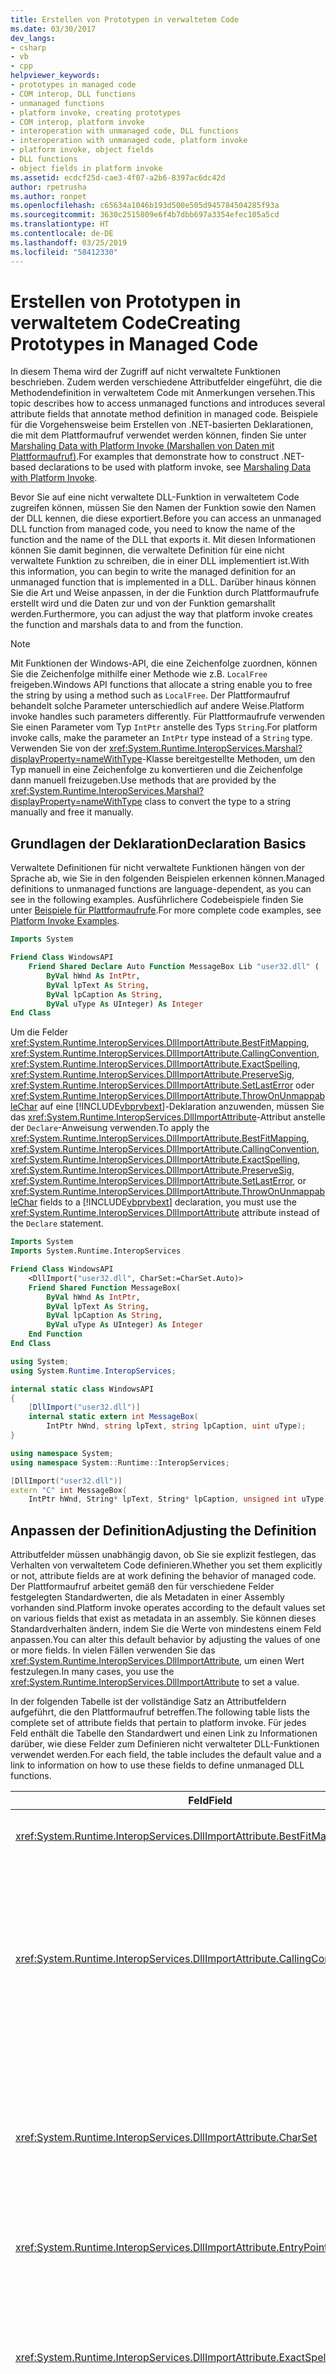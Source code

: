```yaml
---
title: Erstellen von Prototypen in verwaltetem Code
ms.date: 03/30/2017
dev_langs:
- csharp
- vb
- cpp
helpviewer_keywords:
- prototypes in managed code
- COM interop, DLL functions
- unmanaged functions
- platform invoke, creating prototypes
- COM interop, platform invoke
- interoperation with unmanaged code, DLL functions
- interoperation with unmanaged code, platform invoke
- platform invoke, object fields
- DLL functions
- object fields in platform invoke
ms.assetid: ecdcf25d-cae3-4f07-a2b6-8397ac6dc42d
author: rpetrusha
ms.author: ronpet
ms.openlocfilehash: c65634a1046b193d500e505d945784504285f93a
ms.sourcegitcommit: 3630c2515809e6f4b7dbb697a3354efec105a5cd
ms.translationtype: HT
ms.contentlocale: de-DE
ms.lasthandoff: 03/25/2019
ms.locfileid: "58412330"
---
```

# <a name="creating-prototypes-in-managed-code"></a><span data-ttu-id="7c29c-102">Erstellen von Prototypen in verwaltetem Code</span><span class="sxs-lookup"><span data-stu-id="7c29c-102">Creating Prototypes in Managed Code</span></span>
<span data-ttu-id="7c29c-103">In diesem Thema wird der Zugriff auf nicht verwaltete Funktionen beschrieben. Zudem werden verschiedene Attributfelder eingeführt, die die Methodendefinition in verwaltetem Code mit Anmerkungen versehen.</span><span class="sxs-lookup"><span data-stu-id="7c29c-103">This topic describes how to access unmanaged functions and introduces several attribute fields that annotate method definition in managed code.</span></span> <span data-ttu-id="7c29c-104">Beispiele für die Vorgehensweise beim Erstellen von .NET-basierten Deklarationen, die mit dem Plattformaufruf verwendet werden können, finden Sie unter [Marshaling Data with Platform Invoke (Marshallen von Daten mit Plattformaufruf)](marshaling-data-with-platform-invoke.md).</span><span class="sxs-lookup"><span data-stu-id="7c29c-104">For examples that demonstrate how to construct .NET-based declarations to be used with platform invoke, see [Marshaling Data with Platform Invoke](marshaling-data-with-platform-invoke.md).</span></span>  
  
 <span data-ttu-id="7c29c-105">Bevor Sie auf eine nicht verwaltete DLL-Funktion in verwaltetem Code zugreifen können, müssen Sie den Namen der Funktion sowie den Namen der DLL kennen, die diese exportiert.</span><span class="sxs-lookup"><span data-stu-id="7c29c-105">Before you can access an unmanaged DLL function from managed code, you need to know the name of the function and the name of the DLL that exports it.</span></span> <span data-ttu-id="7c29c-106">Mit diesen Informationen können Sie damit beginnen, die verwaltete Definition für eine nicht verwaltete Funktion zu schreiben, die in einer DLL implementiert ist.</span><span class="sxs-lookup"><span data-stu-id="7c29c-106">With this information, you can begin to write the managed definition for an unmanaged function that is implemented in a DLL.</span></span> <span data-ttu-id="7c29c-107">Darüber hinaus können Sie die Art und Weise anpassen, in der die Funktion durch Plattformaufrufe erstellt wird und die Daten zur und von der Funktion gemarshallt werden.</span><span class="sxs-lookup"><span data-stu-id="7c29c-107">Furthermore, you can adjust the way that platform invoke creates the function and marshals data to and from the function.</span></span>  
  
> [!NOTE]
>  <span data-ttu-id="7c29c-108">Mit Funktionen der Windows-API, die eine Zeichenfolge zuordnen, können Sie die Zeichenfolge mithilfe einer Methode wie z.B. `LocalFree` freigeben.</span><span class="sxs-lookup"><span data-stu-id="7c29c-108">Windows API functions that allocate a string enable you to free the string by using a method such as `LocalFree`.</span></span> <span data-ttu-id="7c29c-109">Der Plattformaufruf behandelt solche Parameter unterschiedlich auf andere Weise.</span><span class="sxs-lookup"><span data-stu-id="7c29c-109">Platform invoke handles such parameters differently.</span></span> <span data-ttu-id="7c29c-110">Für Plattformaufrufe verwenden Sie einen Parameter vom Typ `IntPtr` anstelle des Typs `String`.</span><span class="sxs-lookup"><span data-stu-id="7c29c-110">For platform invoke calls, make the parameter an `IntPtr` type instead of a `String` type.</span></span> <span data-ttu-id="7c29c-111">Verwenden Sie von der <xref:System.Runtime.InteropServices.Marshal?displayProperty=nameWithType>-Klasse bereitgestellte Methoden, um den Typ manuell in eine Zeichenfolge zu konvertieren und die Zeichenfolge dann manuell freizugeben.</span><span class="sxs-lookup"><span data-stu-id="7c29c-111">Use methods that are provided by the <xref:System.Runtime.InteropServices.Marshal?displayProperty=nameWithType> class to convert the type to a string manually and free it manually.</span></span>  
  
## <a name="declaration-basics"></a><span data-ttu-id="7c29c-112">Grundlagen der Deklaration</span><span class="sxs-lookup"><span data-stu-id="7c29c-112">Declaration Basics</span></span>  
 <span data-ttu-id="7c29c-113">Verwaltete Definitionen für nicht verwaltete Funktionen hängen von der Sprache ab, wie Sie in den folgenden Beispielen erkennen können.</span><span class="sxs-lookup"><span data-stu-id="7c29c-113">Managed definitions to unmanaged functions are language-dependent, as you can see in the following examples.</span></span> <span data-ttu-id="7c29c-114">Ausführlichere Codebeispiele finden Sie unter [Beispiele für Plattformaufrufe](platform-invoke-examples.md).</span><span class="sxs-lookup"><span data-stu-id="7c29c-114">For more complete code examples, see [Platform Invoke Examples](platform-invoke-examples.md).</span></span>  
  
```vb
Imports System

Friend Class WindowsAPI
    Friend Shared Declare Auto Function MessageBox Lib "user32.dll" (
        ByVal hWnd As IntPtr,
        ByVal lpText As String,
        ByVal lpCaption As String,
        ByVal uType As UInteger) As Integer
End Class
```
  
 <span data-ttu-id="7c29c-115">Um die Felder <xref:System.Runtime.InteropServices.DllImportAttribute.BestFitMapping>, <xref:System.Runtime.InteropServices.DllImportAttribute.CallingConvention>, <xref:System.Runtime.InteropServices.DllImportAttribute.ExactSpelling>, <xref:System.Runtime.InteropServices.DllImportAttribute.PreserveSig>, <xref:System.Runtime.InteropServices.DllImportAttribute.SetLastError> oder <xref:System.Runtime.InteropServices.DllImportAttribute.ThrowOnUnmappableChar> auf eine [!INCLUDE[vbprvbext](../../../includes/vbprvbext-md.md)]-Deklaration anzuwenden, müssen Sie das <xref:System.Runtime.InteropServices.DllImportAttribute>-Attribut anstelle der `Declare`-Anweisung verwenden.</span><span class="sxs-lookup"><span data-stu-id="7c29c-115">To apply the <xref:System.Runtime.InteropServices.DllImportAttribute.BestFitMapping>, <xref:System.Runtime.InteropServices.DllImportAttribute.CallingConvention>, <xref:System.Runtime.InteropServices.DllImportAttribute.ExactSpelling>, <xref:System.Runtime.InteropServices.DllImportAttribute.PreserveSig>, <xref:System.Runtime.InteropServices.DllImportAttribute.SetLastError>, or <xref:System.Runtime.InteropServices.DllImportAttribute.ThrowOnUnmappableChar> fields to a [!INCLUDE[vbprvbext](../../../includes/vbprvbext-md.md)] declaration, you must use the <xref:System.Runtime.InteropServices.DllImportAttribute> attribute instead of the `Declare` statement.</span></span>  
  
```vb
Imports System
Imports System.Runtime.InteropServices

Friend Class WindowsAPI
    <DllImport("user32.dll", CharSet:=CharSet.Auto)>
    Friend Shared Function MessageBox(
        ByVal hWnd As IntPtr,
        ByVal lpText As String,
        ByVal lpCaption As String,
        ByVal uType As UInteger) As Integer
    End Function
End Class
```
  
```csharp
using System;
using System.Runtime.InteropServices;

internal static class WindowsAPI
{
    [DllImport("user32.dll")]
    internal static extern int MessageBox(
        IntPtr hWnd, string lpText, string lpCaption, uint uType);
}
```
  
```cpp
using namespace System;
using namespace System::Runtime::InteropServices;

[DllImport("user32.dll")]
extern "C" int MessageBox(
    IntPtr hWnd, String* lpText, String* lpCaption, unsigned int uType);
```
  
## <a name="adjusting-the-definition"></a><span data-ttu-id="7c29c-116">Anpassen der Definition</span><span class="sxs-lookup"><span data-stu-id="7c29c-116">Adjusting the Definition</span></span>  
 <span data-ttu-id="7c29c-117">Attributfelder müssen unabhängig davon, ob Sie sie explizit festlegen, das Verhalten von verwaltetem Code definieren.</span><span class="sxs-lookup"><span data-stu-id="7c29c-117">Whether you set them explicitly or not, attribute fields are at work defining the behavior of managed code.</span></span> <span data-ttu-id="7c29c-118">Der Plattformaufruf arbeitet gemäß den für verschiedene Felder festgelegten Standardwerten, die als Metadaten in einer Assembly vorhanden sind.</span><span class="sxs-lookup"><span data-stu-id="7c29c-118">Platform invoke operates according to the default values set on various fields that exist as metadata in an assembly.</span></span> <span data-ttu-id="7c29c-119">Sie können dieses Standardverhalten ändern, indem Sie die Werte von mindestens einem Feld anpassen.</span><span class="sxs-lookup"><span data-stu-id="7c29c-119">You can alter this default behavior by adjusting the values of one or more fields.</span></span> <span data-ttu-id="7c29c-120">In vielen Fällen verwenden Sie das <xref:System.Runtime.InteropServices.DllImportAttribute>, um einen Wert festzulegen.</span><span class="sxs-lookup"><span data-stu-id="7c29c-120">In many cases, you use the <xref:System.Runtime.InteropServices.DllImportAttribute> to set a value.</span></span>  
  
 <span data-ttu-id="7c29c-121">In der folgenden Tabelle ist der vollständige Satz an Attributfeldern aufgeführt, die den Plattformaufruf betreffen.</span><span class="sxs-lookup"><span data-stu-id="7c29c-121">The following table lists the complete set of attribute fields that pertain to platform invoke.</span></span> <span data-ttu-id="7c29c-122">Für jedes Feld enthält die Tabelle den Standardwert und einen Link zu Informationen darüber, wie diese Felder zum Definieren nicht verwalteter DLL-Funktionen verwendet werden.</span><span class="sxs-lookup"><span data-stu-id="7c29c-122">For each field, the table includes the default value and a link to information on how to use these fields to define unmanaged DLL functions.</span></span>  
  
|<span data-ttu-id="7c29c-123">Feld</span><span class="sxs-lookup"><span data-stu-id="7c29c-123">Field</span></span>|<span data-ttu-id="7c29c-124">Beschreibung</span><span class="sxs-lookup"><span data-stu-id="7c29c-124">Description</span></span>|  
|-----------|-----------------|  
|<xref:System.Runtime.InteropServices.DllImportAttribute.BestFitMapping>|<span data-ttu-id="7c29c-125">Aktiviert oder deaktiviert die Zuordnung mit ähnlichen Zeichen.</span><span class="sxs-lookup"><span data-stu-id="7c29c-125">Enables or disables best-fit mapping.</span></span>|  
|<xref:System.Runtime.InteropServices.DllImportAttribute.CallingConvention>|<span data-ttu-id="7c29c-126">Gibt die Aufrufkonvention an, die bei der Übergabe von Methodenargumenten verwendet wird.</span><span class="sxs-lookup"><span data-stu-id="7c29c-126">Specifies the calling convention to use in passing method arguments.</span></span> <span data-ttu-id="7c29c-127">Der Standardwert ist `WinAPI`, was dem `__stdcall` für Intel-basierte 32-Bit-Plattformen entspricht.</span><span class="sxs-lookup"><span data-stu-id="7c29c-127">The default is `WinAPI`, which corresponds to `__stdcall` for the 32-bit Intel-based platforms.</span></span>|  
|<xref:System.Runtime.InteropServices.DllImportAttribute.CharSet>|<span data-ttu-id="7c29c-128">Die Namenszerlegung für Steuerelemente und die Art und Weise, in der Zeichenfolgenargumente an die Funktion gemarshallt werden sollen.</span><span class="sxs-lookup"><span data-stu-id="7c29c-128">Controls name mangling and the way that string arguments should be marshaled to the function.</span></span> <span data-ttu-id="7c29c-129">Die Standardeinstellung ist `CharSet.Ansi`.</span><span class="sxs-lookup"><span data-stu-id="7c29c-129">The default is `CharSet.Ansi`.</span></span>|  
|<xref:System.Runtime.InteropServices.DllImportAttribute.EntryPoint>|<span data-ttu-id="7c29c-130">Gibt den aufzurufenden DLL-Einstiegspunkt an.</span><span class="sxs-lookup"><span data-stu-id="7c29c-130">Specifies the DLL entry point to be called.</span></span>|  
|<xref:System.Runtime.InteropServices.DllImportAttribute.ExactSpelling>|<span data-ttu-id="7c29c-131">Kontrolliert, ob ein Einstiegspunkt geändert werden muss, um dem Zeichensatz zu entsprechen.</span><span class="sxs-lookup"><span data-stu-id="7c29c-131">Controls whether an entry point should be modified to correspond to the character set.</span></span> <span data-ttu-id="7c29c-132">Der Standardwert variiert je nach Programmiersprache.</span><span class="sxs-lookup"><span data-stu-id="7c29c-132">The default value varies by programming language.</span></span>|  
|<xref:System.Runtime.InteropServices.DllImportAttribute.PreserveSig>|<span data-ttu-id="7c29c-133">Kontrolliert, ob die verwaltete Methodensignatur in eine nicht verwaltete Signatur transformiert werden soll, die ein HRESULT zurückgibt und über ein zusätzliches [out, retval]-Argument für den Rückgabewert verfügt.</span><span class="sxs-lookup"><span data-stu-id="7c29c-133">Controls whether the managed method signature should be transformed into an unmanaged signature that returns an HRESULT and has an additional [out, retval] argument for the return value.</span></span><br /><br /> <span data-ttu-id="7c29c-134">Der Standardwert ist `true` (die Signatur wird nicht transformiert).</span><span class="sxs-lookup"><span data-stu-id="7c29c-134">The default is `true` (the signature should not be transformed).</span></span>|  
|<xref:System.Runtime.InteropServices.DllImportAttribute.SetLastError>|<span data-ttu-id="7c29c-135">Ermöglicht dem Aufrufer die Verwendung der `Marshal.GetLastWin32Error`-API-Funktion zur Ermittlung, ob beim Ausführen der Methode ein Fehler aufgetreten ist.</span><span class="sxs-lookup"><span data-stu-id="7c29c-135">Enables the caller to use the `Marshal.GetLastWin32Error` API function to determine whether an error occurred while executing the method.</span></span> <span data-ttu-id="7c29c-136">In Visual Basic ist der Standardwert `true` In C# und C++ ist der Standardwert `false`.</span><span class="sxs-lookup"><span data-stu-id="7c29c-136">In Visual Basic, the default is `true`; in C# and C++, the default is `false`.</span></span>|  
|<xref:System.Runtime.InteropServices.DllImportAttribute.ThrowOnUnmappableChar>|<span data-ttu-id="7c29c-137">Steuert das Auslösen einer Ausnahme bei einem nicht zuzuordnenden Unicode-Zeichen, das in ein ANSI-Zeichen ("?") konvertiert wird.</span><span class="sxs-lookup"><span data-stu-id="7c29c-137">Controls throwing of an exception on an unmappable Unicode character that is converted to an ANSI "?" character.</span></span>|  
  
 <span data-ttu-id="7c29c-138">Detaillierte Verweisinformationen finden Sie unter <xref:System.Runtime.InteropServices.DllImportAttribute>.</span><span class="sxs-lookup"><span data-stu-id="7c29c-138">For detailed reference information, see <xref:System.Runtime.InteropServices.DllImportAttribute>.</span></span>  
  
## <a name="platform-invoke-security-considerations"></a><span data-ttu-id="7c29c-139">Überlegungen zur Plattformaufrufsicherheit</span><span class="sxs-lookup"><span data-stu-id="7c29c-139">Platform invoke security considerations</span></span>  
 <span data-ttu-id="7c29c-140">Die Member `Assert`, `Deny` und `PermitOnly` der <xref:System.Security.Permissions.SecurityAction>-Enumeration werden als *stack walk modifier* (Stackwalkmodifizierer) bezeichnet.</span><span class="sxs-lookup"><span data-stu-id="7c29c-140">The `Assert`, `Deny`, and `PermitOnly` members of the <xref:System.Security.Permissions.SecurityAction> enumeration are referred to as *stack walk modifiers*.</span></span> <span data-ttu-id="7c29c-141">Diese Member werden ignoriert, wenn sie als deklarative Attribute für Deklarationen von Plattformaufrufen und COM-IDL-Anweisungen (Interface Definition Language) verwendet werden.</span><span class="sxs-lookup"><span data-stu-id="7c29c-141">These members are ignored if they are used as declarative attributes on platform invoke declarations and COM Interface Definition Language (IDL) statements.</span></span>  
  
### <a name="platform-invoke-examples"></a><span data-ttu-id="7c29c-142">Beispiele für Plattformaufrufe</span><span class="sxs-lookup"><span data-stu-id="7c29c-142">Platform Invoke Examples</span></span>  
 <span data-ttu-id="7c29c-143">Die Beispiele zum Plattformaufruf in diesem Abschnitt veranschaulichen die Verwendung des `RegistryPermission`-Attributs mit den Stapelmodifizierern.</span><span class="sxs-lookup"><span data-stu-id="7c29c-143">The platform invoke samples in this section illustrate the use of the `RegistryPermission` attribute with the stack walk modifiers.</span></span>  
  
 <span data-ttu-id="7c29c-144">Im folgenden Codebeispiel werden die Modifizierer <xref:System.Security.Permissions.SecurityAction>`Assert`, `Deny` und `PermitOnly` ignoriert.</span><span class="sxs-lookup"><span data-stu-id="7c29c-144">In the following code example, the <xref:System.Security.Permissions.SecurityAction>`Assert`, `Deny`, and `PermitOnly` modifiers are ignored.</span></span>  
  
```  
[DllImport("MyClass.dll", EntryPoint = "CallRegistryPermission")]  
[RegistryPermission(SecurityAction.Assert, Unrestricted = true)]  
    private static extern bool CallRegistryPermissionAssert();  
  
[DllImport("MyClass.dll", EntryPoint = "CallRegistryPermission")]  
[RegistryPermission(SecurityAction.Deny, Unrestricted = true)]  
    private static extern bool CallRegistryPermissionDeny();  
  
[DllImport("MyClass.dll", EntryPoint = "CallRegistryPermission")]  
[RegistryPermission(SecurityAction.PermitOnly, Unrestricted = true)]  
    private static extern bool CallRegistryPermissionDeny();  
```  
  
 <span data-ttu-id="7c29c-145">Der `Demand`-Modifizierer im folgenden Beispiel wird jedoch akzeptiert.</span><span class="sxs-lookup"><span data-stu-id="7c29c-145">However, the `Demand` modifier in the following example is accepted.</span></span>  
  
```  
[DllImport("MyClass.dll", EntryPoint = "CallRegistryPermission")]  
[RegistryPermission(SecurityAction.Demand, Unrestricted = true)]  
    private static extern bool CallRegistryPermissionDeny();  
```  
  
 <span data-ttu-id="7c29c-146"><xref:System.Security.Permissions.SecurityAction>-Modifizierer funktionieren ordnungsgemäß, wenn sie in einer Klasse positioniert werden, die den Plattformaufruf enthält (umschließt).</span><span class="sxs-lookup"><span data-stu-id="7c29c-146"><xref:System.Security.Permissions.SecurityAction> modifiers do work correctly if they are placed on a class that contains (wraps) the platform invoke call.</span></span>  
  
```cpp  
      [RegistryPermission(SecurityAction.Demand, Unrestricted = true)]  
public ref class PInvokeWrapper  
{  
public:  
[DllImport("MyClass.dll", EntryPoint = "CallRegistryPermission")]  
    private static extern bool CallRegistryPermissionDeny();  
};  
```  
  
```csharp  
[RegistryPermission(SecurityAction.Demand, Unrestricted = true)]  
class PInvokeWrapper  
{  
[DllImport("MyClass.dll", EntryPoint = "CallRegistryPermission")]  
    private static extern bool CallRegistryPermissionDeny();  
}  
```  
  
 <span data-ttu-id="7c29c-147"><xref:System.Security.Permissions.SecurityAction>-Modifizierer funktionieren auch in einem geschachtelten Szenario ordnungsgemäß, in dem sie im Aufrufer des Plattformaufrufs positioniert werden:</span><span class="sxs-lookup"><span data-stu-id="7c29c-147"><xref:System.Security.Permissions.SecurityAction> modifiers also work correctly in a nested scenario where they are placed on the caller of the platform invoke call:</span></span>  
  
```cpp  
      {  
public ref class PInvokeWrapper  
public:  
    [DllImport("MyClass.dll", EntryPoint = "CallRegistryPermission")]  
    private static extern bool CallRegistryPermissionDeny();  
  
    [RegistryPermission(SecurityAction.Demand, Unrestricted = true)]  
    public static bool CallRegistryPermission()  
    {  
     return CallRegistryPermissionInternal();  
    }  
};  
```  
  
```csharp  
class PInvokeScenario  
{  
    [DllImport("MyClass.dll", EntryPoint = "CallRegistryPermission")]  
    private static extern bool CallRegistryPermissionInternal();  
  
    [RegistryPermission(SecurityAction.Assert, Unrestricted = true)]  
    public static bool CallRegistryPermission()  
    {  
     return CallRegistryPermissionInternal();  
    }  
}  
```  
  
#### <a name="com-interop-examples"></a><span data-ttu-id="7c29c-148">Beispiele zu COM-Interop</span><span class="sxs-lookup"><span data-stu-id="7c29c-148">COM Interop Examples</span></span>  
 <span data-ttu-id="7c29c-149">Die Beispiele zu COM-Interop in diesem Abschnitt veranschaulichen die Verwendung des `RegistryPermission`-Attributs mit den Stapelmodifizierern.</span><span class="sxs-lookup"><span data-stu-id="7c29c-149">The COM interop samples in this section illustrate the use of the `RegistryPermission` attribute with the stack walk modifiers.</span></span>  
  
 <span data-ttu-id="7c29c-150">Die folgenden Deklarationen der COM-Interop-Schnittstelle ignorieren die Modifizierer `Assert`, `Deny` und `PermitOnly` auf ähnliche Weise wie die Beispiele zum Plattformaufruf im vorherigen Abschnitt.</span><span class="sxs-lookup"><span data-stu-id="7c29c-150">The following COM interop interface declarations ignore the `Assert`, `Deny`, and `PermitOnly` modifiers, similarly to the platform invoke examples in the previous section.</span></span>  
  
```  
[ComImport, Guid("12345678-43E6-43c9-9A13-47F40B338DE0")]  
interface IAssertStubsItf  
{  
[RegistryPermission(SecurityAction.Assert, Unrestricted = true)]  
    bool CallRegistryPermission();  
[FileIOPermission(SecurityAction.Assert, Unrestricted = true)]  
    bool CallFileIoPermission();  
}  
  
[ComImport, Guid("12345678-43E6-43c9-9A13-47F40B338DE0")]  
interface IDenyStubsItf  
{  
[RegistryPermission(SecurityAction.Deny, Unrestricted = true)]  
    bool CallRegistryPermission();  
[FileIOPermission(SecurityAction.Deny, Unrestricted = true)]  
    bool CallFileIoPermission();  
}  
  
[ComImport, Guid("12345678-43E6-43c9-9A13-47F40B338DE0")]  
interface IAssertStubsItf  
{  
[RegistryPermission(SecurityAction.PermitOnly, Unrestricted = true)]  
    bool CallRegistryPermission();  
[FileIOPermission(SecurityAction.PermitOnly, Unrestricted = true)]  
    bool CallFileIoPermission();  
}  
```  
  
 <span data-ttu-id="7c29c-151">Darüber hinaus wird der `Demand`-Modifizierer nicht in Deklarationsszenarien der COM-Interop-Schnittstelle akzeptiert, wie im folgenden Beispiel veranschaulicht.</span><span class="sxs-lookup"><span data-stu-id="7c29c-151">Additionally, the `Demand` modifier is not accepted in COM interop interface declaration scenarios, as shown in the following example.</span></span>  
  
```  
[ComImport, Guid("12345678-43E6-43c9-9A13-47F40B338DE0")]  
interface IDemandStubsItf  
{  
[RegistryPermission(SecurityAction.Demand, Unrestricted = true)]  
    bool CallRegistryPermission();  
[FileIOPermission(SecurityAction.Demand, Unrestricted = true)]  
    bool CallFileIoPermission();  
}  
```  
  
## <a name="see-also"></a><span data-ttu-id="7c29c-152">Siehe auch</span><span class="sxs-lookup"><span data-stu-id="7c29c-152">See also</span></span>
- [<span data-ttu-id="7c29c-153">Verwenden nicht verwalteter DLL-Funktionen</span><span class="sxs-lookup"><span data-stu-id="7c29c-153">Consuming Unmanaged DLL Functions</span></span>](consuming-unmanaged-dll-functions.md)
- [<span data-ttu-id="7c29c-154">Angeben eines Einstiegspunktes</span><span class="sxs-lookup"><span data-stu-id="7c29c-154">Specifying an Entry Point</span></span>](specifying-an-entry-point.md)
- [<span data-ttu-id="7c29c-155">Festlegen eines Zeichensatzes</span><span class="sxs-lookup"><span data-stu-id="7c29c-155">Specifying a Character Set</span></span>](specifying-a-character-set.md)
- [<span data-ttu-id="7c29c-156">Beispiele für Plattformaufrufe</span><span class="sxs-lookup"><span data-stu-id="7c29c-156">Platform Invoke Examples</span></span>](platform-invoke-examples.md)
- <span data-ttu-id="7c29c-157">[Überlegungen zur Plattformaufrufsicherheit](https://docs.microsoft.com/previous-versions/dotnet/netframework-4.0/bb397754(v=vs.100))</span><span class="sxs-lookup"><span data-stu-id="7c29c-157">[Platform Invoke Security Considerations](https://docs.microsoft.com/previous-versions/dotnet/netframework-4.0/bb397754(v=vs.100))</span></span>
- [<span data-ttu-id="7c29c-158">Identifizieren von Funktionen in DLLs</span><span class="sxs-lookup"><span data-stu-id="7c29c-158">Identifying Functions in DLLs</span></span>](identifying-functions-in-dlls.md)
- [<span data-ttu-id="7c29c-159">Erstellen einer Klasse zum Halten von DLL-Funktionen</span><span class="sxs-lookup"><span data-stu-id="7c29c-159">Creating a Class to Hold DLL Functions</span></span>](creating-a-class-to-hold-dll-functions.md)
- [<span data-ttu-id="7c29c-160">Calling a DLL Function (Aufrufen einer DLL-Funktion)</span><span class="sxs-lookup"><span data-stu-id="7c29c-160">Calling a DLL Function</span></span>](calling-a-dll-function.md)
